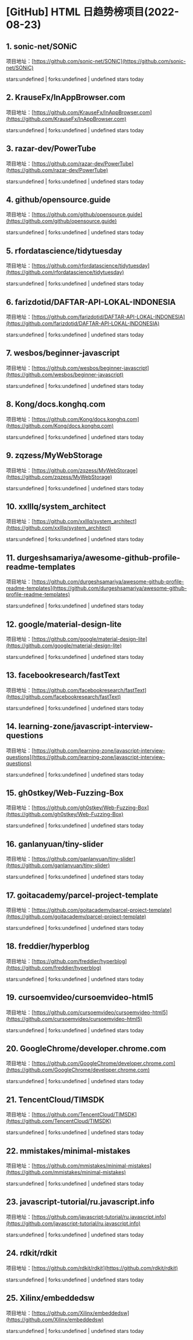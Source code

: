 # [GitHub] HTML 日趋势榜项目(2022-08-23)

## 1. sonic-net/SONiC 

项目地址：[https://github.com/sonic-net/SONiC](https://github.com/sonic-net/SONiC)

stars:undefined | forks:undefined | undefined stars today 



## 2. KrauseFx/InAppBrowser.com 

项目地址：[https://github.com/KrauseFx/InAppBrowser.com](https://github.com/KrauseFx/InAppBrowser.com)

stars:undefined | forks:undefined | undefined stars today 



## 3. razar-dev/PowerTube 

项目地址：[https://github.com/razar-dev/PowerTube](https://github.com/razar-dev/PowerTube)

stars:undefined | forks:undefined | undefined stars today 



## 4. github/opensource.guide 

项目地址：[https://github.com/github/opensource.guide](https://github.com/github/opensource.guide)

stars:undefined | forks:undefined | undefined stars today 



## 5. rfordatascience/tidytuesday 

项目地址：[https://github.com/rfordatascience/tidytuesday](https://github.com/rfordatascience/tidytuesday)

stars:undefined | forks:undefined | undefined stars today 



## 6. farizdotid/DAFTAR-API-LOKAL-INDONESIA 

项目地址：[https://github.com/farizdotid/DAFTAR-API-LOKAL-INDONESIA](https://github.com/farizdotid/DAFTAR-API-LOKAL-INDONESIA)

stars:undefined | forks:undefined | undefined stars today 



## 7. wesbos/beginner-javascript 

项目地址：[https://github.com/wesbos/beginner-javascript](https://github.com/wesbos/beginner-javascript)

stars:undefined | forks:undefined | undefined stars today 



## 8. Kong/docs.konghq.com 

项目地址：[https://github.com/Kong/docs.konghq.com](https://github.com/Kong/docs.konghq.com)

stars:undefined | forks:undefined | undefined stars today 



## 9. zqzess/MyWebStorage 

项目地址：[https://github.com/zqzess/MyWebStorage](https://github.com/zqzess/MyWebStorage)

stars:undefined | forks:undefined | undefined stars today 



## 10. xxlllq/system_architect 

项目地址：[https://github.com/xxlllq/system_architect](https://github.com/xxlllq/system_architect)

stars:undefined | forks:undefined | undefined stars today 



## 11. durgeshsamariya/awesome-github-profile-readme-templates 

项目地址：[https://github.com/durgeshsamariya/awesome-github-profile-readme-templates](https://github.com/durgeshsamariya/awesome-github-profile-readme-templates)

stars:undefined | forks:undefined | undefined stars today 



## 12. google/material-design-lite 

项目地址：[https://github.com/google/material-design-lite](https://github.com/google/material-design-lite)

stars:undefined | forks:undefined | undefined stars today 



## 13. facebookresearch/fastText 

项目地址：[https://github.com/facebookresearch/fastText](https://github.com/facebookresearch/fastText)

stars:undefined | forks:undefined | undefined stars today 



## 14. learning-zone/javascript-interview-questions 

项目地址：[https://github.com/learning-zone/javascript-interview-questions](https://github.com/learning-zone/javascript-interview-questions)

stars:undefined | forks:undefined | undefined stars today 



## 15. gh0stkey/Web-Fuzzing-Box 

项目地址：[https://github.com/gh0stkey/Web-Fuzzing-Box](https://github.com/gh0stkey/Web-Fuzzing-Box)

stars:undefined | forks:undefined | undefined stars today 



## 16. ganlanyuan/tiny-slider 

项目地址：[https://github.com/ganlanyuan/tiny-slider](https://github.com/ganlanyuan/tiny-slider)

stars:undefined | forks:undefined | undefined stars today 



## 17. goitacademy/parcel-project-template 

项目地址：[https://github.com/goitacademy/parcel-project-template](https://github.com/goitacademy/parcel-project-template)

stars:undefined | forks:undefined | undefined stars today 



## 18. freddier/hyperblog 

项目地址：[https://github.com/freddier/hyperblog](https://github.com/freddier/hyperblog)

stars:undefined | forks:undefined | undefined stars today 



## 19. cursoemvideo/cursoemvideo-html5 

项目地址：[https://github.com/cursoemvideo/cursoemvideo-html5](https://github.com/cursoemvideo/cursoemvideo-html5)

stars:undefined | forks:undefined | undefined stars today 



## 20. GoogleChrome/developer.chrome.com 

项目地址：[https://github.com/GoogleChrome/developer.chrome.com](https://github.com/GoogleChrome/developer.chrome.com)

stars:undefined | forks:undefined | undefined stars today 



## 21. TencentCloud/TIMSDK 

项目地址：[https://github.com/TencentCloud/TIMSDK](https://github.com/TencentCloud/TIMSDK)

stars:undefined | forks:undefined | undefined stars today 



## 22. mmistakes/minimal-mistakes 

项目地址：[https://github.com/mmistakes/minimal-mistakes](https://github.com/mmistakes/minimal-mistakes)

stars:undefined | forks:undefined | undefined stars today 



## 23. javascript-tutorial/ru.javascript.info 

项目地址：[https://github.com/javascript-tutorial/ru.javascript.info](https://github.com/javascript-tutorial/ru.javascript.info)

stars:undefined | forks:undefined | undefined stars today 



## 24. rdkit/rdkit 

项目地址：[https://github.com/rdkit/rdkit](https://github.com/rdkit/rdkit)

stars:undefined | forks:undefined | undefined stars today 



## 25. Xilinx/embeddedsw 

项目地址：[https://github.com/Xilinx/embeddedsw](https://github.com/Xilinx/embeddedsw)

stars:undefined | forks:undefined | undefined stars today 



